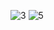![3](https://user-images.githubusercontent.com/86569967/206567771-45a4e769-a4ec-49da-9ebb-b0ede572c23a.png)
![5](https://user-images.githubusercontent.com/86569967/206568314-3d9cf3c8-d8de-46ae-bcfd-b50ee30f0054.png)



